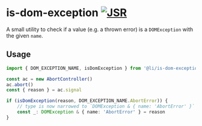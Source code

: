 # is-dom-exception [![JSR](https://jsr.io/badges/@li/is-dom-exception)](https://jsr.io/@li/is-dom-exception)

A small utility to check if a value (e.g. a thrown error) is a `DOMException` with the given `name`.

## Usage

```ts
import { DOM_EXCEPTION_NAME, isDomException } from '@li/is-dom-exception'

const ac = new AbortController()
ac.abort()
const { reason } = ac.signal

if (isDomException(reason, DOM_EXCEPTION_NAME.AbortError)) {
	// type is now narrowed to `DOMException & { name: 'AbortError' }`
	const _: DOMException & { name: 'AbortError' } = reason
}
```
